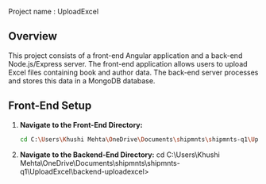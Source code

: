
Project name : UploadExcel

## Overview

This project consists of a front-end Angular application and a back-end Node.js/Express server. The front-end application allows users to upload Excel files containing book and author data. The back-end server processes and stores this data in a MongoDB database.

## Front-End Setup

1. **Navigate to the Front-End Directory:**

   ```bash
   cd C:\Users\Khushi Mehta\OneDrive\Documents\shipmnts\shipmnts-q1\UploadExcel>

2. **Navigate to the Backend-End Directory:**
    cd C:\Users\Khushi Mehta\OneDrive\Documents\shipmnts\shipmnts-q1\UploadExcel\backend-uploadexcel>
